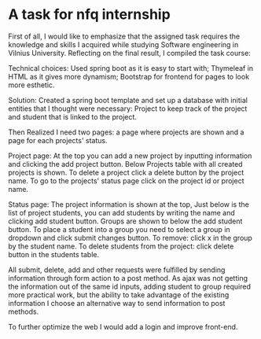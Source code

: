 # A task for nfq internship

First of all, I would like to emphasize that the assigned task requires the knowledge and skills I acquired while studying Software engineering in Vilnius University. Reflecting on the final result, I compiled the task course: 

Technical choices:
Used spring boot as it is easy to start with;
Thymeleaf in HTML as it gives more dynamism;
Bootstrap for frontend for pages to look more esthetic.

Solution:
Created a spring boot template and set up a database with initial entities that I thought were necessary:
Project to keep track of the project and student that is linked to the project.

Then Realized I need two pages: a page where projects are shown and a page for each projects' status.

Project page:
At the top you can add a new project by inputting information and clicking the add project button.
Below Projects table with all created projects is shown.
To delete a project click a delete button by the project name.
To go to the projects' status page click on the project id or project name.

Status page:
The project information is shown at the top, Just below is the list of project students, you can add students by writing the name and clicking add student button.
Groups are shown to below the add student button.
To place a student into a group you need to select a group in dropdown and click submit changes button.
To remove: click x in the group by the student name.
To delete students from the project: click delete button in the students table.

All submit, delete, add and other requests were fulfilled by sending information through form action to a post method.
As ajax was not getting the information out of the same id inputs, adding student to group required more practical work, but the ability to take advantage of the existing information I choose an alternative way to send information to post methods.

To further optimize the web I would add a login and improve front-end.

